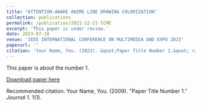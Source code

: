 ```yaml
---
title: "ATTENTION-AWARE ANIME LINE DRAWING COLORIZATION"
collection: publications
permalink: /publication/2021-12-21-ICME
excerpt: 'This paper is under review.'
date: 2023-07-10
venue: 'IEEE INTERNATIONAL CONFERENCE ON MULTIMEDIA AND EXPO 2023'
paperurl: ''
citation: 'Your Name, You. (2023). &quot;Paper Title Number 1.&quot; <i>Journal 1</i>. 1(1).'
---
```

This paper is about the number 1.

[Download paper here](http://academicpages.github.io/files/paper1.pdf)

Recommended citation: Your Name, You. (2009). "Paper Title Number 1." <i>Journal 1</i>. 1(1).
